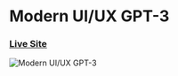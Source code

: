 # Modern UI/UX GPT-3
### [Live Site](https://gpt3jigsawdev.netlify.app/)

![Modern UI/UX GPT-3](https://i.ibb.co/TR5LW9z/image.png)
